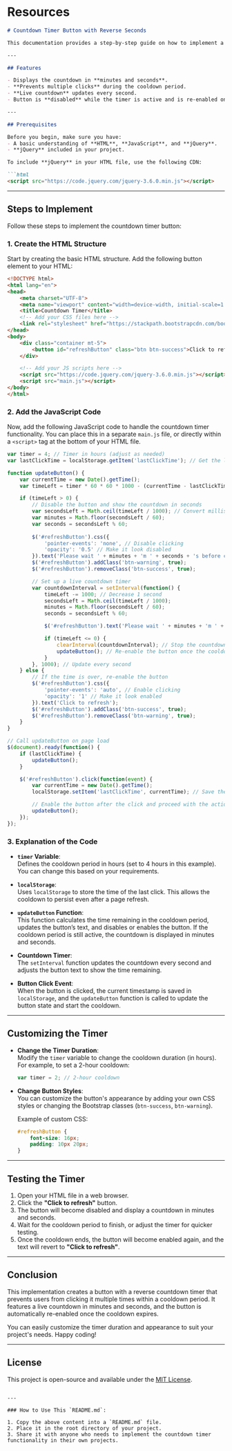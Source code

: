 # Resources


```markdown
# Countdown Timer Button with Reverse Seconds

This documentation provides a step-by-step guide on how to implement a button with a countdown timer. The button will display a live countdown in minutes and seconds, showing how much time is left before it can be clicked again. After clicking, the button will be disabled and show a countdown until the cooldown period ends.

---

## Features

- Displays the countdown in **minutes and seconds**.
- **Prevents multiple clicks** during the cooldown period.
- **Live countdown** updates every second.
- Button is **disabled** while the timer is active and is re-enabled once the cooldown is finished.

---

## Prerequisites

Before you begin, make sure you have:
- A basic understanding of **HTML**, **JavaScript**, and **jQuery**.
- **jQuery** included in your project.

To include **jQuery** in your HTML file, use the following CDN:

```html
<script src="https://code.jquery.com/jquery-3.6.0.min.js"></script>
```

---

## Steps to Implement

Follow these steps to implement the countdown timer button:

### 1. Create the HTML Structure

Start by creating the basic HTML structure. Add the following button element to your HTML:

```html
<!DOCTYPE html>
<html lang="en">
<head>
    <meta charset="UTF-8">
    <meta name="viewport" content="width=device-width, initial-scale=1.0">
    <title>Countdown Timer</title>
    <!-- Add your CSS files here -->
    <link rel="stylesheet" href="https://stackpath.bootstrapcdn.com/bootstrap/4.5.2/css/bootstrap.min.css">
</head>
<body>
    <div class="container mt-5">
        <button id="refreshButton" class="btn btn-success">Click to refresh</button>
    </div>

    <!-- Add your JS scripts here -->
    <script src="https://code.jquery.com/jquery-3.6.0.min.js"></script>
    <script src="main.js"></script>
</body>
</html>
```

### 2. Add the JavaScript Code

Now, add the following JavaScript code to handle the countdown timer functionality. You can place this in a separate `main.js` file, or directly within a `<script>` tag at the bottom of your HTML file.

```javascript
var timer = 4; // Timer in hours (adjust as needed)
var lastClickTime = localStorage.getItem('lastClickTime'); // Get the last click time from localStorage

function updateButton() {
    var currentTime = new Date().getTime();
    var timeLeft = timer * 60 * 60 * 1000 - (currentTime - lastClickTime);

    if (timeLeft > 0) {
        // Disable the button and show the countdown in seconds
        var secondsLeft = Math.ceil(timeLeft / 1000); // Convert milliseconds to seconds
        var minutes = Math.floor(secondsLeft / 60);
        var seconds = secondsLeft % 60;
        
        $('#refreshButton').css({
            'pointer-events': 'none', // Disable clicking
            'opacity': '0.5' // Make it look disabled
        }).text('Please wait ' + minutes + 'm ' + seconds + 's before clicking again');
        $('#refreshButton').addClass('btn-warning', true);
        $('#refreshButton').removeClass('btn-success', true);

        // Set up a live countdown timer
        var countdownInterval = setInterval(function() {
            timeLeft -= 1000; // Decrease 1 second
            secondsLeft = Math.ceil(timeLeft / 1000);
            minutes = Math.floor(secondsLeft / 60);
            seconds = secondsLeft % 60;

            $('#refreshButton').text('Please wait ' + minutes + 'm ' + seconds + 's before clicking again');

            if (timeLeft <= 0) {
                clearInterval(countdownInterval); // Stop the countdown when time is up
                updateButton(); // Re-enable the button once the cooldown period has ended
            }
        }, 1000); // Update every second
    } else {
        // If the time is over, re-enable the button
        $('#refreshButton').css({
            'pointer-events': 'auto', // Enable clicking
            'opacity': '1' // Make it look enabled
        }).text('Click to refresh');
        $('#refreshButton').addClass('btn-success', true);
        $('#refreshButton').removeClass('btn-warning', true);
    }
}

// Call updateButton on page load
$(document).ready(function() {
    if (lastClickTime) {
        updateButton();
    }

    $('#refreshButton').click(function(event) {
        var currentTime = new Date().getTime();
        localStorage.setItem('lastClickTime', currentTime); // Save the current click time to localStorage

        // Enable the button after the click and proceed with the action
        updateButton();
    });
});
```

### 3. Explanation of the Code

- **`timer` Variable**:  
  Defines the cooldown period in hours (set to 4 hours in this example). You can change this based on your requirements.

- **`localStorage`**:  
  Uses `localStorage` to store the time of the last click. This allows the cooldown to persist even after a page refresh.

- **`updateButton` Function**:  
  This function calculates the time remaining in the cooldown period, updates the button’s text, and disables or enables the button. If the cooldown period is still active, the countdown is displayed in minutes and seconds.

- **Countdown Timer**:  
  The `setInterval` function updates the countdown every second and adjusts the button text to show the time remaining.

- **Button Click Event**:  
  When the button is clicked, the current timestamp is saved in `localStorage`, and the `updateButton` function is called to update the button state and start the cooldown.

---

## Customizing the Timer

- **Change the Timer Duration**:  
  Modify the `timer` variable to change the cooldown duration (in hours). For example, to set a 2-hour cooldown:
  ```javascript
  var timer = 2; // 2-hour cooldown
  ```

- **Change Button Styles**:  
  You can customize the button's appearance by adding your own CSS styles or changing the Bootstrap classes (`btn-success`, `btn-warning`).

  Example of custom CSS:
  ```css
  #refreshButton {
      font-size: 16px;
      padding: 10px 20px;
  }
  ```

---

## Testing the Timer

1. Open your HTML file in a web browser.
2. Click the **"Click to refresh"** button.
3. The button will become disabled and display a countdown in minutes and seconds.
4. Wait for the cooldown period to finish, or adjust the timer for quicker testing.
5. Once the cooldown ends, the button will become enabled again, and the text will revert to **"Click to refresh"**.

---

## Conclusion

This implementation creates a button with a reverse countdown timer that prevents users from clicking it multiple times within a cooldown period. It features a live countdown in minutes and seconds, and the button is automatically re-enabled once the cooldown expires.

You can easily customize the timer duration and appearance to suit your project's needs. Happy coding!

---

## License

This project is open-source and available under the [MIT License](LICENSE).
```

---

### How to Use This `README.md`:

1. Copy the above content into a `README.md` file.
2. Place it in the root directory of your project.
3. Share it with anyone who needs to implement the countdown timer functionality in their own projects.